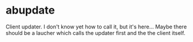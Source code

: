# abupdate

Client updater. I don't know yet how to call it, but it's here...
Maybe there should be a laucher which calls the updater first and the the client
itself.
